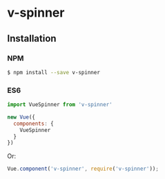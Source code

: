 # v-spinner


## Installation

### NPM
```bash
$ npm install --save v-spinner
```

### ES6
```js
import VueSpinner from 'v-spinner'

new Vue({
  components: {
    VueSpinner
  }
})
```
Or: 
```js
Vue.component('v-spinner', require('v-spinner'));
```


